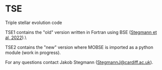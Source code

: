 # TSE
Triple stellar evolution code

TSE1 contains the "old" version written in Fortran using BSE ([Stegmann et al, 2022](https://doi.org/10.1093/mnras/stac2192)).\\

TSE2 contains the "new" version where MOBSE is imported as a python module (work in progress). 

For any questions contact Jakob Stegmann (StegmannJ@cardiff.ac.uk).
